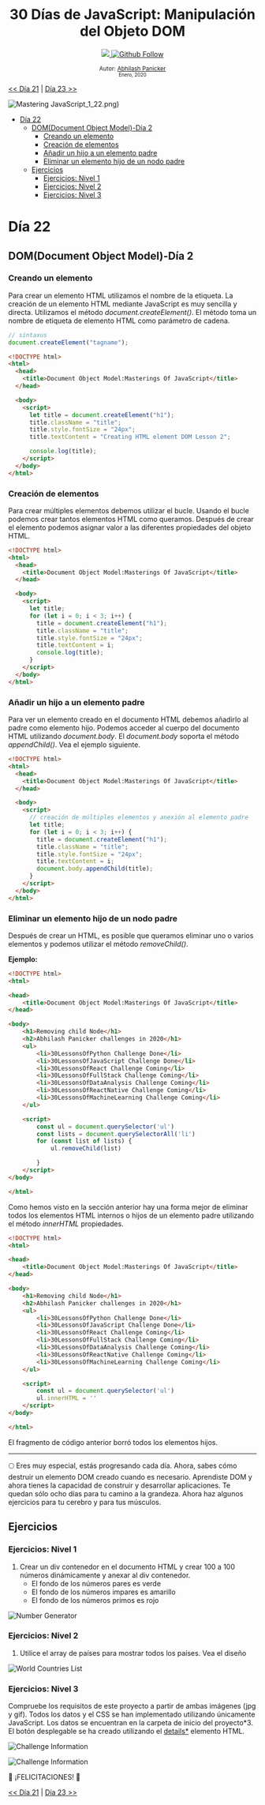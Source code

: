 <div align="center">
  <h1> 30 Días de JavaScript: Manipulación del Objeto DOM </h1>
  <a class="header-badge" target="_blank" href="https://www.linkedin.com/in/abhilash-panicker-68952b159/">
  <img src="https://img.shields.io/badge/style--5eba00.svg?label=LinkedIn&logo=linkedin&style=social">
  </a>
  <a class="header-badge" target="_blank" href="https://github.com/abpanic/">
  <img alt="Github Follow" src="https://img.shields.io/github/followers/abpanic?style=social">
  </a>

<sub>Autor:
<a href="https://dbugr.vercel.app/" target="_blank">Abhilash Panicker</a><br>
<small> Enero, 2020</small>
</sub>

</div>

[<< Día 21](../dia_21_DOM/dia_21_dom.md) | [Día 23 >>](../dia_23_Event_Listeners/dia_23_event_listeners.md)

![Mastering JavaScript](../images/banners/MasteringJavscript.png)_1_22.png)

- [Día 22](#día-22)
  - [DOM(Document Object Model)-Día 2](#domdocument-object-model-día-2)
    - [Creando un elemento](#creando-un-elemento)
    - [Creación de elementos](#creación-de-elementos)
    - [Añadir un hijo a un elemento padre](#añadir-un-hijo-a-un-elemento-padre)
    - [Eliminar un elemento hijo de un nodo padre](#eliminar-un-elemento-hijo-de-un-nodo-padre)
  - [Ejercicios](#ejercicios)
    - [Ejercicios: Nivel 1](#ejercicios-nivel-1)
    - [Ejercicios: Nivel 2](#ejercicios-nivel-2)
    - [Ejercicios: Nivel 3](#ejercicios-nivel-3)

# Día 22

## DOM(Document Object Model)-Día 2

### Creando un elemento

Para crear un elemento HTML utilizamos el nombre de la etiqueta. La creación de un elemento HTML mediante JavaScript es muy sencilla y directa. Utilizamos el método _document.createElement()_. El método toma un nombre de etiqueta de elemento HTML como parámetro de cadena.

```js
// sintaxus
document.createElement("tagname");
```

```html
<!DOCTYPE html>
<html>
  <head>
    <title>Document Object Model:Masterings Of JavaScript</title>
  </head>

  <body>
    <script>
      let title = document.createElement("h1");
      title.className = "title";
      title.style.fontSize = "24px";
      title.textContent = "Creating HTML element DOM Lesson 2";

      console.log(title);
    </script>
  </body>
</html>
```

### Creación de elementos

Para crear múltiples elementos debemos utilizar el bucle. Usando el bucle podemos crear tantos elementos HTML como queramos.
Después de crear el elemento podemos asignar valor a las diferentes propiedades del objeto HTML.

```html
<!DOCTYPE html>
<html>
  <head>
    <title>Document Object Model:Masterings Of JavaScript</title>
  </head>

  <body>
    <script>
      let title;
      for (let i = 0; i < 3; i++) {
        title = document.createElement("h1");
        title.className = "title";
        title.style.fontSize = "24px";
        title.textContent = i;
        console.log(title);
      }
    </script>
  </body>
</html>
```

### Añadir un hijo a un elemento padre

Para ver un elemento creado en el documento HTML debemos añadirlo al padre como elemento hijo. Podemos acceder al cuerpo del documento HTML utilizando _document.body_. El _document.body_ soporta el método _appendChild()_. Vea el ejemplo siguiente.

```html
<!DOCTYPE html>
<html>
  <head>
    <title>Document Object Model:Masterings Of JavaScript</title>
  </head>

  <body>
    <script>
      // creación de múltiples elementos y anexión al elemento padre
      let title;
      for (let i = 0; i < 3; i++) {
        title = document.createElement("h1");
        title.className = "title";
        title.style.fontSize = "24px";
        title.textContent = i;
        document.body.appendChild(title);
      }
    </script>
  </body>
</html>
```

### Eliminar un elemento hijo de un nodo padre

Después de crear un HTML, es posible que queramos eliminar uno o varios elementos y podemos utilizar el método _removeChild()_.

**Ejemplo:**

```html
<!DOCTYPE html>
<html>

<head>
    <title>Document Object Model:Masterings Of JavaScript</title>
</head>

<body>
    <h1>Removing child Node</h1>
    <h2>Abhilash Panicker challenges in 2020</h1>
    <ul>
        <li>30LessonsOfPython Challenge Done</li>
        <li>30LessonsOfJavaScript Challenge Done</li>
        <li>30LessonsOfReact Challenge Coming</li>
        <li>30LessonsOfFullStack Challenge Coming</li>
        <li>30LessonsOfDataAnalysis Challenge Coming</li>
        <li>30LessonsOfReactNative Challenge Coming</li>
        <li>30LessonsOfMachineLearning Challenge Coming</li>
    </ul>

    <script>
        const ul = document.querySelector('ul')
        const lists = document.querySelectorAll('li')
        for (const list of lists) {
            ul.removeChild(list)

        }
    </script>
</body>

</html>
```

Como hemos visto en la sección anterior hay una forma mejor de eliminar todos los elementos HTML internos o hijos de un elemento padre utilizando el método _innerHTML_ propiedades.

```html
<!DOCTYPE html>
<html>

<head>
    <title>Document Object Model:Masterings Of JavaScript</title>
</head>

<body>
    <h1>Removing child Node</h1>
    <h2>Abhilash Panicker challenges in 2020</h1>
    <ul>
        <li>30LessonsOfPython Challenge Done</li>
        <li>30LessonsOfJavaScript Challenge Done</li>
        <li>30LessonsOfReact Challenge Coming</li>
        <li>30LessonsOfFullStack Challenge Coming</li>
        <li>30LessonsOfDataAnalysis Challenge Coming</li>
        <li>30LessonsOfReactNative Challenge Coming</li>
        <li>30LessonsOfMachineLearning Challenge Coming</li>
    </ul>

    <script>
        const ul = document.querySelector('ul')
        ul.innerHTML = ''
    </script>
</body>

</html>
```

El fragmento de código anterior borró todos los elementos hijos.

---

🌕 Eres muy especial, estás progresando cada día. Ahora, sabes cómo destruir un elemento DOM creado cuando es necesario. Aprendiste DOM y ahora tienes la capacidad de construir y desarrollar aplicaciones. Te quedan sólo ocho días para tu camino a la grandeza. Ahora haz algunos ejercicios para tu cerebro y para tus músculos.

## Ejercicios

### Ejercicios: Nivel 1

1. Crear un div contenedor en el documento HTML y crear 100 a 100 números dinámicamente y anexar al div contenedor.
   - El fondo de los números pares es verde
   - El fondo de los números impares es amarillo
   - El fondo de los números primos es rojo

![Number Generator](./../images/projects/dom_min_project_Lesson_number_generators_2.1.png)

### Ejercicios: Nivel 2

1. Utilice el array de países para mostrar todos los países. Vea el diseño

![World Countries List](./../images/projects/dom_min_project_countries_aray_Lesson_2.2.png)

### Ejercicios: Nivel 3

Compruebe los requisitos de este proyecto a partir de ambas imágenes (jpg y gif). Todos los datos y el CSS se han implementado utilizando únicamente JavaScript. Los datos se encuentran en la carpeta de inicio del proyecto\*3. El botón desplegable se ha creado utilizando el [details\*](https://www.w3schools.com/tags/tag_details.asp) elemento HTML.

![Challenge Information](./../images/projects/dom_mini_project_challenge_info_Lesson_2.3.gif)

![Challenge Information](./../images/projects/dom_mini_project_challenge_info_Lesson_2.3.png)

🎉 ¡FELICITACIONES! 🎉

[<< Día 21](../dia_21_DOM/dia_21_dom.md) | [Día 23 >>](../dia_23_Event_Listeners/dia_23_event_listeners.md)
